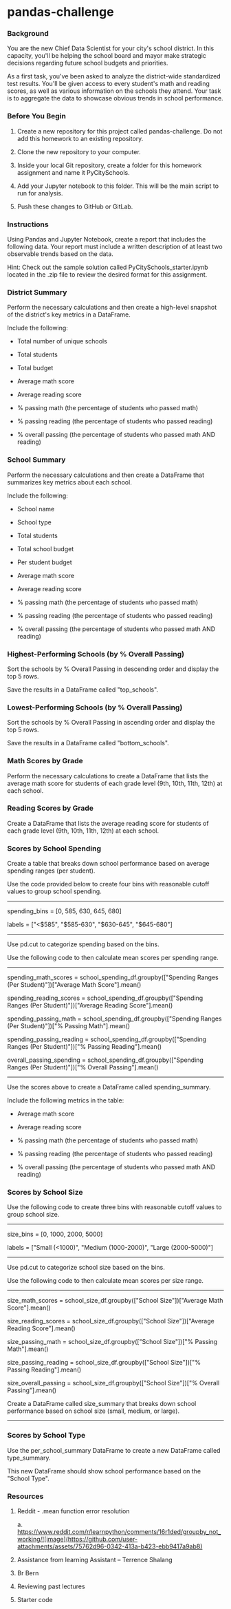 # pandas-challenge

### Background

You are the new Chief Data Scientist for your city's school district. In this capacity, you'll be helping the school board and mayor make strategic decisions regarding future school budgets and priorities.

As a first task, you've been asked to analyze the district-wide standardized test results. You'll be given access to every student's math and reading scores, as well as various information on the schools they attend. Your task is to aggregate the data to showcase obvious trends in school performance.

### Before You Begin

1. Create a new repository for this project called pandas-challenge. Do not add this homework to an existing repository.

2. Clone the new repository to your computer.

3. Inside your local Git repository, create a folder for this homework assignment and name it PyCitySchools.

4. Add your Jupyter notebook to this folder. This will be the main script to run for analysis.

5. Push these changes to GitHub or GitLab.


### Instructions

Using Pandas and Jupyter Notebook, create a report that includes the following data. Your report must include a written description of at least two observable trends based on the data.

Hint: Check out the sample solution called PyCitySchools_starter.ipynb located in the .zip file to review the desired format for this assignment.

### District Summary

Perform the necessary calculations and then create a high-level snapshot of the district's key metrics in a DataFrame.

Include the following:

- Total number of unique schools

- Total students

- Total budget

- Average math score

- Average reading score

- % passing math (the percentage of students who passed math)

- % passing reading (the percentage of students who passed reading)

- % overall passing (the percentage of students who passed math AND reading)

### School Summary

Perform the necessary calculations and then create a DataFrame that summarizes key metrics about each school.

Include the following:

- School name

- School type

- Total students

- Total school budget

- Per student budget

- Average math score

- Average reading score

- % passing math (the percentage of students who passed math)

- % passing reading (the percentage of students who passed reading)

- % overall passing (the percentage of students who passed math AND reading)

### Highest-Performing Schools (by % Overall Passing)

Sort the schools by % Overall Passing in descending order and display the top 5 rows.

Save the results in a DataFrame called "top_schools".

### Lowest-Performing Schools (by % Overall Passing)

Sort the schools by % Overall Passing in ascending order and display the top 5 rows.

Save the results in a DataFrame called "bottom_schools".

### Math Scores by Grade

Perform the necessary calculations to create a DataFrame that lists the average math score for students of each grade level (9th, 10th, 11th, 12th) at each school.

### Reading Scores by Grade

Create a DataFrame that lists the average reading score for students of each grade level (9th, 10th, 11th, 12th) at each school.

### Scores by School Spending

Create a table that breaks down school performance based on average spending ranges (per student).

Use the code provided below to create four bins with reasonable cutoff values to group school spending.

-----------------------------------------------------------
spending_bins = [0, 585, 630, 645, 680]

labels = ["<$585", "$585-630", "$630-645", "$645-680"]

-----------------------------------------------------------

Use pd.cut to categorize spending based on the bins.

Use the following code to then calculate mean scores per spending range.

-------------------------------------------------------------------------------------------------------------------------
spending_math_scores = school_spending_df.groupby(["Spending Ranges (Per Student)"])["Average Math Score"].mean()

spending_reading_scores = school_spending_df.groupby(["Spending Ranges (Per Student)"])["Average Reading Score"].mean()

spending_passing_math = school_spending_df.groupby(["Spending Ranges (Per Student)"])["% Passing Math"].mean()

spending_passing_reading = school_spending_df.groupby(["Spending Ranges (Per Student)"])["% Passing Reading"].mean()

overall_passing_spending = school_spending_df.groupby(["Spending Ranges (Per Student)"])["% Overall Passing"].mean()

-------------------------------------------------------------------------------------------------------------------------

Use the scores above to create a DataFrame called spending_summary.

Include the following metrics in the table:

- Average math score

- Average reading score

- % passing math (the percentage of students who passed math)

- % passing reading (the percentage of students who passed reading)

- % overall passing (the percentage of students who passed math AND reading)

### Scores by School Size

Use the following code to create three bins with reasonable cutoff values to group school size.

----------------------------------------------------------------------
size_bins = [0, 1000, 2000, 5000]

labels = ["Small (<1000)", "Medium (1000-2000)", "Large (2000-5000)"]

----------------------------------------------------------------------

Use pd.cut to categorize school size based on the bins.

Use the following code to then calculate mean scores per size range.

---------------------------------------------------------------------------------------------------------------------------
size_math_scores = school_size_df.groupby(["School Size"])["Average Math Score"].mean()

size_reading_scores = school_size_df.groupby(["School Size"])["Average Reading Score"].mean()

size_passing_math = school_size_df.groupby(["School Size"])["% Passing Math"].mean()

size_passing_reading = school_size_df.groupby(["School Size"])["% Passing Reading"].mean()

size_overall_passing = school_size_df.groupby(["School Size"])["% Overall Passing"].mean()

Create a DataFrame called size_summary that breaks down school performance based on school size (small, medium, or large).

-----------------------------------------------------------------------------------------------------------------------------

### Scores by School Type

Use the per_school_summary DataFrame to create a new DataFrame called type_summary.

This new DataFrame should show school performance based on the "School Type".




### Resources
1. Reddit - .mean function error resolution
   
     a. https://www.reddit.com/r/learnpython/comments/16r1ded/groupby_not_working/![image](https://github.com/user-attachments/assets/75762d96-0342-413a-b423-ebb9417a9ab8)

2.	Assistance from learning Assistant – Terrence Shalang
   
3.	Br Bern
   
4.	Reviewing past lectures
   
5.	Starter code
